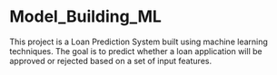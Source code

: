 # Model_Building_ML
This project is a Loan Prediction System built using machine learning techniques. The goal is to predict whether a loan application will be approved or rejected based on a set of input features.
